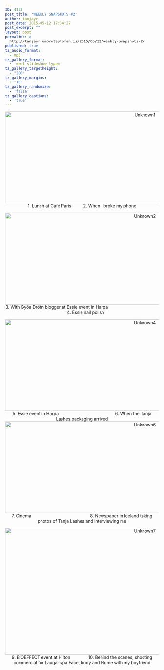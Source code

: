 ```yaml
---
ID: 4133
post_title: 'WEEKLY SNAPSHOTS #2'
author: tanjayr
post_date: 2015-05-12 17:34:27
post_excerpt: ""
layout: post
permalink: >
  http://tanjayr.umbrotsstofan.is/2015/05/12/weekly-snapshots-2/
published: true
tz_audio_format:
  - mp3
tz_gallery_format:
  - -=set slideshow type=-
tz_gallery_targetheight:
  - "200"
tz_gallery_margins:
  - "10"
tz_gallery_randomize:
  - 'false'
tz_gallery_captions:
  - 'true'
---
```

<p style="text-align: center;"><img class="aligncenter size-large wp-image-4134" src="http://www.tanjayr.com/wp-content/uploads/2015/05/Unknown1-1024x342.jpg" alt="Unknown1" width="900" height="301" />
1. Lunch at Café Paris          2. When I broke my phone</p>
<p style="text-align: center;"><img class="aligncenter size-large wp-image-4135" src="http://www.tanjayr.com/wp-content/uploads/2015/05/Unknown2-1024x342.jpg" alt="Unknown2" width="900" height="301" />3. With Gyða Dröfn blogger at Essie event in Harpa                                                 4. Essie nail polish</p>
<p style="text-align: center;"><img class="aligncenter size-large wp-image-4136" src="http://www.tanjayr.com/wp-content/uploads/2015/05/Unknown4-1024x342.jpg" alt="Unknown4" width="900" height="301" />5. Essie event in Harpa                                               6. When the Tanja Lashes packaging arrived
<img class="aligncenter size-large wp-image-4137" src="http://www.tanjayr.com/wp-content/uploads/2015/05/Unknown6-1024x342.jpg" alt="Unknown6" width="900" height="301" />
7. Cinema                                                 8. Newspaper in Iceland taking photos of Tanja Lashes and interviewing me</p>
<p style="text-align: center;"><img class="aligncenter size-large wp-image-4138" src="http://www.tanjayr.com/wp-content/uploads/2015/05/Unknown7-1024x473.jpg" alt="Unknown7" width="900" height="416" />9. BIOEFFECT event at Hilton               10. Behind the scenes, shooting commercial for Laugar spa Face, body and Home with my boyfriend</p>
